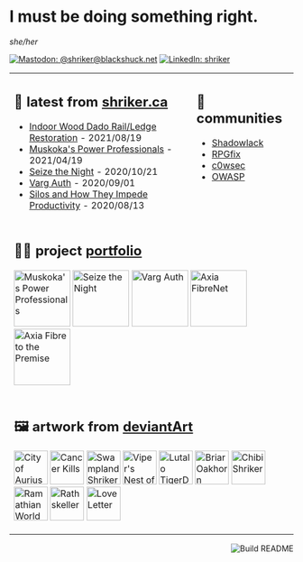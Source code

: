 # I must be doing something right.

<i>she/her</i>

[![Mastodon: @shriker@blackshuck.net](https://img.shields.io/mastodon/follow/109277165387470582?domain=https%3A%2F%2Fblackshuck.net&style=social)]([https://twitter.com/shriker](https://blackshuck.net/@shriker))
[![LinkedIn: shriker](https://img.shields.io/badge/-jodiestruthers-blue?style=flat-square&logo=Linkedin&logoColor=white&link=https://www.linkedin.com/in/jodiestruthers/)](https://www.linkedin.com/in/jodiestruthers/)

<table border="0" width="100%" padding="0" margin="0"><tr><td valign="top">

## 📝 latest from [shriker.ca](http://shriker.ca)

<!-- blog starts -->
* [Indoor Wood Dado Rail/Ledge Restoration](https://shriker.ca/indoor-wood-dado-rail-ledge-restoration/) - 2021/08/19
* [Muskoka's Power Professionals](https://shriker.ca/muskokas-power-professionals-electrician/) - 2021/04/19
* [Seize the Night](https://shriker.ca/seize-the-night/) - 2020/10/21
* [Varg Auth](https://shriker.ca/varg-auth/) - 2020/09/01
* [Silos and How They Impede Productivity](https://shriker.ca/silos-how-they-impede-productivity/) - 2020/08/13
<!-- blog ends -->

</td><td valign="top">

## 🐚 communities

* [Shadowlack](https://shadowlack.com)
* [RPGfix](https://www.rpgfix.com/)
* [c0wsec](https://www.c0wsec.ca/)
* [OWASP](https://owasp.org/)

</td></tr><tr><td colspan="2">

## 👩‍💻 project [portfolio](http://shriker.ca/projects/)

<!-- portfolio starts -->
<a href="https://shriker.ca/muskokas-power-professionals-electrician/"><img src="https://shriker.ca/content/images/2021/07/muskokas-power-professionals.png" alt="Muskoka's Power Professionals" height="100"></a> 
<a href="https://shriker.ca/seize-the-night/"><img src="https://shriker.ca/content/images/2020/11/seize-the-night-neopets-guild.png" alt="Seize the Night" height="100"></a> 
<a href="https://shriker.ca/varg-auth/"><img src="https://shriker.ca/content/images/2020/11/varg-auth.png" alt="Varg Auth" height="100"></a> 
<a href="https://shriker.ca/axia-fibrenet/"><img src="https://shriker.ca/content/images/2018/11/axiafibrenet.com_header.png" alt="Axia FibreNet" height="100"></a> 
<a href="https://shriker.ca/axia-fibre-to-the-premise/"><img src="https://shriker.ca/content/images/2018/11/www.axia.com_home_cropped.png" alt="Axia Fibre to the Premise" height="100"></a> 
<!-- portfolio ends -->

</td></tr><tr><td colspan="2">

## 🖼️ artwork from [deviantArt](https://www.deviantart.com/shriker)

<!-- artwork starts -->
<a href="https://www.deviantart.com/shriker/art/City-of-Aurius-817046165"><img src="https://images-wixmp-ed30a86b8c4ca887773594c2.wixmp.com/f/e7e4be02-c070-421a-a802-6996ebdd679b/ddig4ut-2a2ec712-a1c3-4f0d-b77a-c51a04008a8e.jpg/v1/fit/w_150,h_150,q_70,strp/city_of_aurius_by_shriker_ddig4ut-150.jpg?token=eyJ0eXAiOiJKV1QiLCJhbGciOiJIUzI1NiJ9.eyJzdWIiOiJ1cm46YXBwOjdlMGQxODg5ODIyNjQzNzNhNWYwZDQxNWVhMGQyNmUwIiwiaXNzIjoidXJuOmFwcDo3ZTBkMTg4OTgyMjY0MzczYTVmMGQ0MTVlYTBkMjZlMCIsIm9iaiI6W1t7ImhlaWdodCI6Ijw9NTgyIiwicGF0aCI6IlwvZlwvZTdlNGJlMDItYzA3MC00MjFhLWE4MDItNjk5NmViZGQ2NzliXC9kZGlnNHV0LTJhMmVjNzEyLWExYzMtNGYwZC1iNzdhLWM1MWEwNDAwOGE4ZS5qcGciLCJ3aWR0aCI6Ijw9NzgyIn1dXSwiYXVkIjpbInVybjpzZXJ2aWNlOmltYWdlLm9wZXJhdGlvbnMiXX0.XwS3FUxOsdrtea8xhHn0Mq9GLIsvlvR6oci_3NnWzo8" alt="City of Aurius" height="60"></a> 
<a href="https://www.deviantart.com/shriker/art/Cancer-Kills-817045856"><img src="https://images-wixmp-ed30a86b8c4ca887773594c2.wixmp.com/f/e7e4be02-c070-421a-a802-6996ebdd679b/ddig4m8-05c8dba8-c13c-4c75-bfcc-4e057da2ee4a.jpg/v1/fit/w_150,h_150,q_70,strp/cancer_kills_by_shriker_ddig4m8-150.jpg?token=eyJ0eXAiOiJKV1QiLCJhbGciOiJIUzI1NiJ9.eyJzdWIiOiJ1cm46YXBwOjdlMGQxODg5ODIyNjQzNzNhNWYwZDQxNWVhMGQyNmUwIiwiaXNzIjoidXJuOmFwcDo3ZTBkMTg4OTgyMjY0MzczYTVmMGQ0MTVlYTBkMjZlMCIsIm9iaiI6W1t7ImhlaWdodCI6Ijw9Njc0IiwicGF0aCI6IlwvZlwvZTdlNGJlMDItYzA3MC00MjFhLWE4MDItNjk5NmViZGQ2NzliXC9kZGlnNG04LTA1YzhkYmE4LWMxM2MtNGM3NS1iZmNjLTRlMDU3ZGEyZWU0YS5qcGciLCJ3aWR0aCI6Ijw9NTAwIn1dXSwiYXVkIjpbInVybjpzZXJ2aWNlOmltYWdlLm9wZXJhdGlvbnMiXX0.qB0oTJYPMKv_aGfv3KprrOZXpJZCBzblQJz-rjz43Ig" alt="Cancer Kills" height="60"></a> 
<a href="https://www.deviantart.com/shriker/art/Swampland-Shriker-817045317"><img src="https://images-wixmp-ed30a86b8c4ca887773594c2.wixmp.com/f/e7e4be02-c070-421a-a802-6996ebdd679b/ddig479-707e756f-7225-414c-8490-c705e1722d93.jpg/v1/fit/w_150,h_150,q_70,strp/swampland_shriker_by_shriker_ddig479-150.jpg?token=eyJ0eXAiOiJKV1QiLCJhbGciOiJIUzI1NiJ9.eyJzdWIiOiJ1cm46YXBwOjdlMGQxODg5ODIyNjQzNzNhNWYwZDQxNWVhMGQyNmUwIiwiaXNzIjoidXJuOmFwcDo3ZTBkMTg4OTgyMjY0MzczYTVmMGQ0MTVlYTBkMjZlMCIsIm9iaiI6W1t7ImhlaWdodCI6Ijw9NjUwIiwicGF0aCI6IlwvZlwvZTdlNGJlMDItYzA3MC00MjFhLWE4MDItNjk5NmViZGQ2NzliXC9kZGlnNDc5LTcwN2U3NTZmLTcyMjUtNDE0Yy04NDkwLWM3MDVlMTcyMmQ5My5qcGciLCJ3aWR0aCI6Ijw9ODAwIn1dXSwiYXVkIjpbInVybjpzZXJ2aWNlOmltYWdlLm9wZXJhdGlvbnMiXX0.DF2oe1gNNSTmB01i09GqZFgFmRjuhWUhhepCrn8xJw8" alt="Swampland Shriker" height="60"></a> 
<a href="https://www.deviantart.com/shriker/art/Viper-s-Nest-of-Tyranny-817043653"><img src="https://images-wixmp-ed30a86b8c4ca887773594c2.wixmp.com/f/e7e4be02-c070-421a-a802-6996ebdd679b/ddig2x1-08e0012b-1fcf-4667-abfc-cd0d9c66c1d0.jpg/v1/fit/w_150,h_150,q_70,strp/viper_s_nest_of_tyranny_by_shriker_ddig2x1-150.jpg?token=eyJ0eXAiOiJKV1QiLCJhbGciOiJIUzI1NiJ9.eyJzdWIiOiJ1cm46YXBwOjdlMGQxODg5ODIyNjQzNzNhNWYwZDQxNWVhMGQyNmUwIiwiaXNzIjoidXJuOmFwcDo3ZTBkMTg4OTgyMjY0MzczYTVmMGQ0MTVlYTBkMjZlMCIsIm9iaiI6W1t7ImhlaWdodCI6Ijw9ODkyIiwicGF0aCI6IlwvZlwvZTdlNGJlMDItYzA3MC00MjFhLWE4MDItNjk5NmViZGQ2NzliXC9kZGlnMngxLTA4ZTAwMTJiLTFmY2YtNDY2Ny1hYmZjLWNkMGQ5YzY2YzFkMC5qcGciLCJ3aWR0aCI6Ijw9MTI4MCJ9XV0sImF1ZCI6WyJ1cm46c2VydmljZTppbWFnZS5vcGVyYXRpb25zIl19.XaZGkzFmVczIiDJKGiApWrGLDtAxpFnKe2v3hzJwi-0" alt="Viper's Nest of Tyranny" height="60"></a> 
<a href="https://www.deviantart.com/shriker/art/Lutalo-TigerDragon-817043362"><img src="https://images-wixmp-ed30a86b8c4ca887773594c2.wixmp.com/f/e7e4be02-c070-421a-a802-6996ebdd679b/ddig2oy-6d0b7a54-e4d9-445c-b498-76a3518dfe51.jpg/v1/fit/w_150,h_150,q_70,strp/lutalo_tigerdragon_by_shriker_ddig2oy-150.jpg?token=eyJ0eXAiOiJKV1QiLCJhbGciOiJIUzI1NiJ9.eyJzdWIiOiJ1cm46YXBwOjdlMGQxODg5ODIyNjQzNzNhNWYwZDQxNWVhMGQyNmUwIiwiaXNzIjoidXJuOmFwcDo3ZTBkMTg4OTgyMjY0MzczYTVmMGQ0MTVlYTBkMjZlMCIsIm9iaiI6W1t7ImhlaWdodCI6Ijw9NDQ3IiwicGF0aCI6IlwvZlwvZTdlNGJlMDItYzA3MC00MjFhLWE4MDItNjk5NmViZGQ2NzliXC9kZGlnMm95LTZkMGI3YTU0LWU0ZDktNDQ1Yy1iNDk4LTc2YTM1MThkZmU1MS5qcGciLCJ3aWR0aCI6Ijw9NjYxIn1dXSwiYXVkIjpbInVybjpzZXJ2aWNlOmltYWdlLm9wZXJhdGlvbnMiXX0.VafmhsXECyW877eBebrobn7C4gT0LgWCeB7EQ5KnS0g" alt="Lutalo TigerDragon" height="60"></a> 
<a href="https://www.deviantart.com/shriker/art/Briar-Oakhorn-817041975"><img src="https://images-wixmp-ed30a86b8c4ca887773594c2.wixmp.com/f/e7e4be02-c070-421a-a802-6996ebdd679b/ddig1mf-6131ce99-d0b5-40fd-a64a-7266c06e9f74.png/v1/fit/w_150,h_150,q_70,strp/briar_oakhorn_by_shriker_ddig1mf-150.jpg?token=eyJ0eXAiOiJKV1QiLCJhbGciOiJIUzI1NiJ9.eyJzdWIiOiJ1cm46YXBwOjdlMGQxODg5ODIyNjQzNzNhNWYwZDQxNWVhMGQyNmUwIiwiaXNzIjoidXJuOmFwcDo3ZTBkMTg4OTgyMjY0MzczYTVmMGQ0MTVlYTBkMjZlMCIsIm9iaiI6W1t7ImhlaWdodCI6Ijw9NjQ3IiwicGF0aCI6IlwvZlwvZTdlNGJlMDItYzA3MC00MjFhLWE4MDItNjk5NmViZGQ2NzliXC9kZGlnMW1mLTYxMzFjZTk5LWQwYjUtNDBmZC1hNjRhLTcyNjZjMDZlOWY3NC5wbmciLCJ3aWR0aCI6Ijw9NTAwIn1dXSwiYXVkIjpbInVybjpzZXJ2aWNlOmltYWdlLm9wZXJhdGlvbnMiXX0.irD2mqjemQGkbVxtyNM6EpCz3HnAjdJVBtGwV347udA" alt="Briar Oakhorn" height="60"></a> 
<a href="https://www.deviantart.com/shriker/art/Chibi-Shriker-817035616"><img src="https://images-wixmp-ed30a86b8c4ca887773594c2.wixmp.com/f/e7e4be02-c070-421a-a802-6996ebdd679b/ddifwps-da14e418-8c94-4dfd-bd07-146935c8b2b6.png/v1/fit/w_150,h_150,strp/chibi_shriker_by_shriker_ddifwps-150.png?token=eyJ0eXAiOiJKV1QiLCJhbGciOiJIUzI1NiJ9.eyJzdWIiOiJ1cm46YXBwOjdlMGQxODg5ODIyNjQzNzNhNWYwZDQxNWVhMGQyNmUwIiwiaXNzIjoidXJuOmFwcDo3ZTBkMTg4OTgyMjY0MzczYTVmMGQ0MTVlYTBkMjZlMCIsIm9iaiI6W1t7ImhlaWdodCI6Ijw9NTcyIiwicGF0aCI6IlwvZlwvZTdlNGJlMDItYzA3MC00MjFhLWE4MDItNjk5NmViZGQ2NzliXC9kZGlmd3BzLWRhMTRlNDE4LThjOTQtNGRmZC1iZDA3LTE0NjkzNWM4YjJiNi5wbmciLCJ3aWR0aCI6Ijw9ODAwIn1dXSwiYXVkIjpbInVybjpzZXJ2aWNlOmltYWdlLm9wZXJhdGlvbnMiXX0._L14K8ia2qaUB7__Z4ZUw2Iw0DGGym0f8_1TrrbZqFs" alt="Chibi Shriker" height="60"></a> 
<a href="https://www.deviantart.com/shriker/art/Ramathian-World-Map-817034632"><img src="https://images-wixmp-ed30a86b8c4ca887773594c2.wixmp.com/f/e7e4be02-c070-421a-a802-6996ebdd679b/ddifvyg-daa5c5a3-c2f2-484d-a525-ca7bab4de525.jpg/v1/fit/w_150,h_150,q_70,strp/ramathian_world_map_by_shriker_ddifvyg-150.jpg?token=eyJ0eXAiOiJKV1QiLCJhbGciOiJIUzI1NiJ9.eyJzdWIiOiJ1cm46YXBwOjdlMGQxODg5ODIyNjQzNzNhNWYwZDQxNWVhMGQyNmUwIiwiaXNzIjoidXJuOmFwcDo3ZTBkMTg4OTgyMjY0MzczYTVmMGQ0MTVlYTBkMjZlMCIsIm9iaiI6W1t7ImhlaWdodCI6Ijw9ODAwIiwicGF0aCI6IlwvZlwvZTdlNGJlMDItYzA3MC00MjFhLWE4MDItNjk5NmViZGQ2NzliXC9kZGlmdnlnLWRhYTVjNWEzLWMyZjItNDg0ZC1hNTI1LWNhN2JhYjRkZTUyNS5qcGciLCJ3aWR0aCI6Ijw9MTI4MCJ9XV0sImF1ZCI6WyJ1cm46c2VydmljZTppbWFnZS5vcGVyYXRpb25zIl19.UfzTChry5NcS5fU3a3Nn-9Sys1j-hLLm8ESQOk99me0" alt="Ramathian World Map" height="60"></a> 
<a href="https://www.deviantart.com/shriker/art/Rathskeller-817032900"><img src="https://images-wixmp-ed30a86b8c4ca887773594c2.wixmp.com/f/e7e4be02-c070-421a-a802-6996ebdd679b/ddifumc-62dd5f66-16e6-41e4-9dfa-d9e497a90611.jpg/v1/fit/w_150,h_150,q_70,strp/rathskeller_by_shriker_ddifumc-150.jpg?token=eyJ0eXAiOiJKV1QiLCJhbGciOiJIUzI1NiJ9.eyJzdWIiOiJ1cm46YXBwOjdlMGQxODg5ODIyNjQzNzNhNWYwZDQxNWVhMGQyNmUwIiwiaXNzIjoidXJuOmFwcDo3ZTBkMTg4OTgyMjY0MzczYTVmMGQ0MTVlYTBkMjZlMCIsIm9iaiI6W1t7ImhlaWdodCI6Ijw9NDAwIiwicGF0aCI6IlwvZlwvZTdlNGJlMDItYzA3MC00MjFhLWE4MDItNjk5NmViZGQ2NzliXC9kZGlmdW1jLTYyZGQ1ZjY2LTE2ZTYtNDFlNC05ZGZhLWQ5ZTQ5N2E5MDYxMS5qcGciLCJ3aWR0aCI6Ijw9NDAwIn1dXSwiYXVkIjpbInVybjpzZXJ2aWNlOmltYWdlLm9wZXJhdGlvbnMiXX0.66Dm6vfu1anBeFfDhx-_E01lkJMDWkggCoo9je8byTU" alt="Rathskeller" height="60"></a> 
<a href="https://www.deviantart.com/shriker/art/Love-Letter-817032105"><img src="https://images-wixmp-ed30a86b8c4ca887773594c2.wixmp.com/f/e7e4be02-c070-421a-a802-6996ebdd679b/ddifu09-4fe5b37a-cd78-4cf9-ac9c-61e5c01e275c.jpg/v1/fit/w_150,h_150,q_70,strp/love_letter_by_shriker_ddifu09-150.jpg?token=eyJ0eXAiOiJKV1QiLCJhbGciOiJIUzI1NiJ9.eyJzdWIiOiJ1cm46YXBwOjdlMGQxODg5ODIyNjQzNzNhNWYwZDQxNWVhMGQyNmUwIiwiaXNzIjoidXJuOmFwcDo3ZTBkMTg4OTgyMjY0MzczYTVmMGQ0MTVlYTBkMjZlMCIsIm9iaiI6W1t7ImhlaWdodCI6Ijw9MjkxIiwicGF0aCI6IlwvZlwvZTdlNGJlMDItYzA3MC00MjFhLWE4MDItNjk5NmViZGQ2NzliXC9kZGlmdTA5LTRmZTViMzdhLWNkNzgtNGNmOS1hYzljLTYxZTVjMDFlMjc1Yy5qcGciLCJ3aWR0aCI6Ijw9Mzc3In1dXSwiYXVkIjpbInVybjpzZXJ2aWNlOmltYWdlLm9wZXJhdGlvbnMiXX0.bhAF6-kZGSCmfIQwsfP7fTNlRnD_16n_sR8cAbFpb2k" alt="Love Letter" height="60"></a> 
<!-- artwork ends -->
</td></tr></table>

<a href="https://github.com/shriker/shriker"><img align="right" alt="Build README" src="https://github.com/shriker/shriker/workflows/Build%20README/badge.svg"></a>

